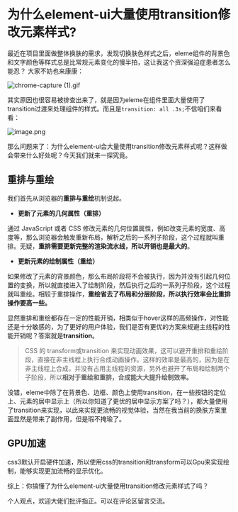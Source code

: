 # 为什么element-ui大量使用transition修改元素样式?

最近在项目里面做整体换肤的需求，发现切换肤色样式之后，eleme组件的背景色和文字颜色等样式总是比常规元素变化的慢半拍，这让我这个资深强迫症患者怎么能忍？
大家不妨也来康康：

![chrome-capture (1).gif](https://p9-juejin.byteimg.com/tos-cn-i-k3u1fbpfcp/5478a3d2007646f7855a3b49be29f3d7~tplv-k3u1fbpfcp-watermark.image?)

其实原因也很容易被排查出来了，就是因为eleme在组件里面大量使用了transition过渡来处理组件的样式。而且是`transition: all .3s;`不信咱们来看看：

![image.png](https://p3-juejin.byteimg.com/tos-cn-i-k3u1fbpfcp/5adbc0d059da4bd484628014da4b5ea6~tplv-k3u1fbpfcp-watermark.image?)

那么问题来了：为什么element-ui会大量使用transition修改元素样式呢？这样做会带来什么好处呢？今天我们就来一探究竟。

## 重排与重绘
我们首先从浏览器的**重排与重绘**机制说起。
-   **更新了元素的几何属性（重排）**

通过 JavaScript 或者 CSS 修改元素的几何位置属性，例如改变元素的宽度、高度等，那么浏览器会触发重新布局，解析之后的一系列子阶段，这个过程就叫重排。无疑，**重排需要更新完整的渲染流水线，所以开销也是最大的**。

-   **更新元素的绘制属性（重绘）**

如果修改了元素的背景颜色，那么布局阶段将不会被执行，因为并没有引起几何位置的变换，所以就直接进入了绘制阶段，然后执行之后的一系列子阶段，这个过程就叫重绘。相较于重排操作，**重绘省去了布局和分层阶段，所以执行效率会比重排操作要高一些。**

显然重排和重绘都存在一定的性能开销，相类似于hover这样的高频操作，对性能还是十分敏感的，为了更好的用户体验，我们是否有更优的方案来规避主线程的性能开销呢？答案就是**transition**。
> CSS 的 transform或transition 来实现动画效果，这可以避开重排和重绘阶段，直接在非主线程上执行合成动画操作。这样的效率是最高的，因为是在非主线程上合成，并没有占用主线程的资源，另外也避开了布局和绘制两个子阶段，所以**相对于重绘和重排，合成能大大提升绘制效率。**

没错，eleme中除了在背景色、边框、颜色上使用transition，在一些按钮的定位上、元素的居中显示上（所以你知道了更优的居中显示方案了吗？），都大量使用了transition来实现，以此来实现更流畅的视觉体验，当然在我当前的换肤方案里面显然是带来了副作用，但是瑕不掩瑜了。

## GPU加速
css3默认开启硬件加速，所以使用css的transition和transform可以Gpu来实现绘制，能够实现更加流畅的显示优化。

综上：你搞懂了为什么element-ui大量使用transition修改元素样式了吗？

个人观点，欢迎大佬们批评指正。可以在评论区留言交流。




